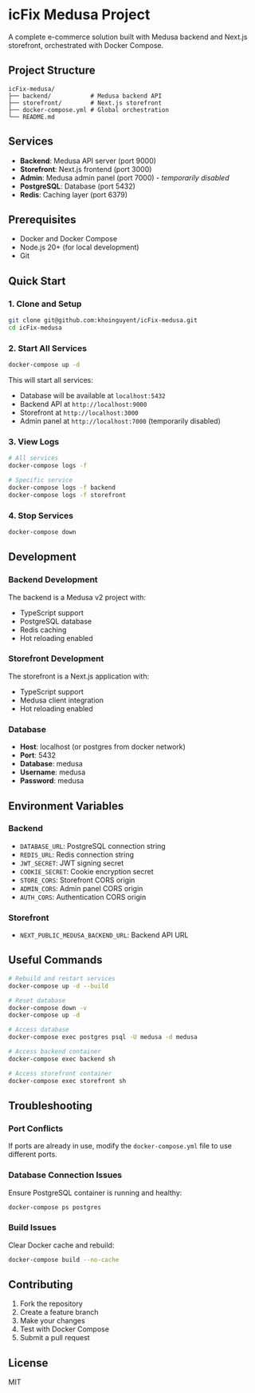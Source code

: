 # icFix Medusa Project

A complete e-commerce solution built with Medusa backend and Next.js storefront, orchestrated with Docker Compose.

## Project Structure

```
icFix-medusa/
├── backend/           # Medusa backend API
├── storefront/        # Next.js storefront
├── docker-compose.yml # Global orchestration
└── README.md
```

## Services

- **Backend**: Medusa API server (port 9000)
- **Storefront**: Next.js frontend (port 3000)
- **Admin**: Medusa admin panel (port 7000) - *temporarily disabled*
- **PostgreSQL**: Database (port 5432)
- **Redis**: Caching layer (port 6379)

## Prerequisites

- Docker and Docker Compose
- Node.js 20+ (for local development)
- Git

## Quick Start

### 1. Clone and Setup

```bash
git clone git@github.com:khoinguyent/icFix-medusa.git
cd icFix-medusa
```

### 2. Start All Services

```bash
docker-compose up -d
```

This will start all services:
- Database will be available at `localhost:5432`
- Backend API at `http://localhost:9000`
- Storefront at `http://localhost:3000`
- Admin panel at `http://localhost:7000` (temporarily disabled)

### 3. View Logs

```bash
# All services
docker-compose logs -f

# Specific service
docker-compose logs -f backend
docker-compose logs -f storefront
```

### 4. Stop Services

```bash
docker-compose down
```

## Development

### Backend Development

The backend is a Medusa v2 project with:
- TypeScript support
- PostgreSQL database
- Redis caching
- Hot reloading enabled

### Storefront Development

The storefront is a Next.js application with:
- TypeScript support
- Medusa client integration
- Hot reloading enabled

### Database

- **Host**: localhost (or postgres from docker network)
- **Port**: 5432
- **Database**: medusa
- **Username**: medusa
- **Password**: medusa

## Environment Variables

### Backend
- `DATABASE_URL`: PostgreSQL connection string
- `REDIS_URL`: Redis connection string
- `JWT_SECRET`: JWT signing secret
- `COOKIE_SECRET`: Cookie encryption secret
- `STORE_CORS`: Storefront CORS origin
- `ADMIN_CORS`: Admin panel CORS origin
- `AUTH_CORS`: Authentication CORS origin

### Storefront
- `NEXT_PUBLIC_MEDUSA_BACKEND_URL`: Backend API URL

## Useful Commands

```bash
# Rebuild and restart services
docker-compose up -d --build

# Reset database
docker-compose down -v
docker-compose up -d

# Access database
docker-compose exec postgres psql -U medusa -d medusa

# Access backend container
docker-compose exec backend sh

# Access storefront container
docker-compose exec storefront sh
```

## Troubleshooting

### Port Conflicts
If ports are already in use, modify the `docker-compose.yml` file to use different ports.

### Database Connection Issues
Ensure PostgreSQL container is running and healthy:
```bash
docker-compose ps postgres
```

### Build Issues
Clear Docker cache and rebuild:
```bash
docker-compose build --no-cache
```

## Contributing

1. Fork the repository
2. Create a feature branch
3. Make your changes
4. Test with Docker Compose
5. Submit a pull request

## License

MIT

